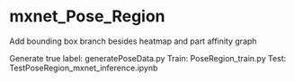 ## 
# mxnet_Pose_Region
Add bounding box branch besides heatmap and part affinity graph

Generate true label: generatePoseData.py
Train: PoseRegion_train.py
Test: TestPoseRegion_mxnet_inference.ipynb

